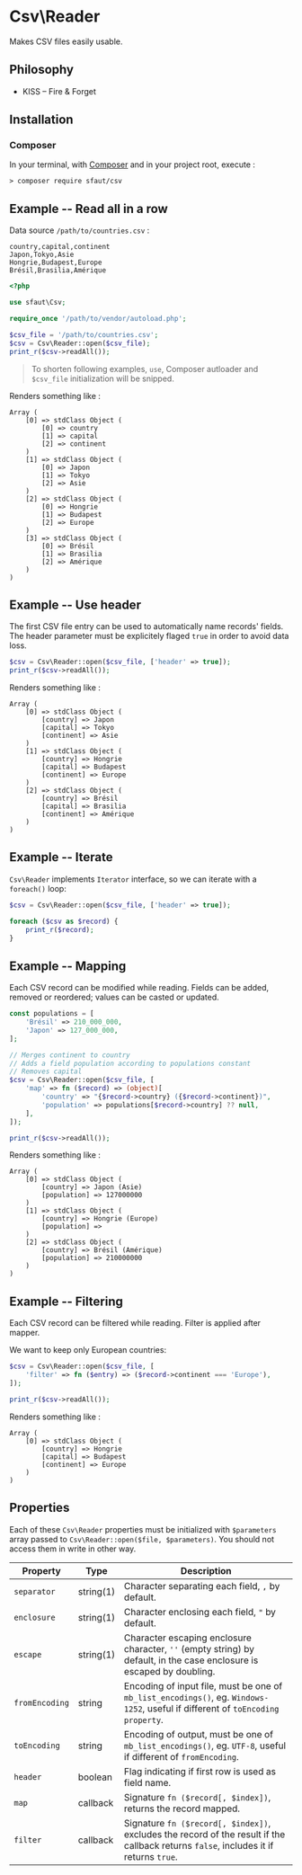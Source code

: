 # Csv\Reader

Makes CSV files easily usable.

## Philosophy

- KISS – Fire & Forget

## Installation

### Composer

In your terminal, with [Composer](https://getcomposer.org/) and in your project root, execute :

```
> composer require sfaut/csv
```

## Example -- Read all in a row

Data source `/path/to/countries.csv` :

```
country,capital,continent
Japon,Tokyo,Asie
Hongrie,Budapest,Europe
Brésil,Brasilia,Amérique
```

```php
<?php

use sfaut\Csv;

require_once '/path/to/vendor/autoload.php';

$csv_file = '/path/to/countries.csv';
$csv = Csv\Reader::open($csv_file);
print_r($csv->readAll());
```

> To shorten following examples, `use`, Composer autloader and `$csv_file` initialization will be snipped.

Renders something like :

```
Array (
    [0] => stdClass Object (
        [0] => country
        [1] => capital
        [2] => continent
    )
    [1] => stdClass Object (
        [0] => Japon
        [1] => Tokyo
        [2] => Asie
    )
    [2] => stdClass Object (
        [0] => Hongrie
        [1] => Budapest
        [2] => Europe
    )
    [3] => stdClass Object (
        [0] => Brésil
        [1] => Brasilia
        [2] => Amérique
    )
)
```

## Example -- Use header

The first CSV file entry can be used to automatically name records' fields.
The header parameter must be explicitely flaged `true` in order to avoid data loss.

```php
$csv = Csv\Reader::open($csv_file, ['header' => true]);
print_r($csv->readAll());
```

Renders something like :

```
Array (
    [0] => stdClass Object (
        [country] => Japon
        [capital] => Tokyo
        [continent] => Asie
    )
    [1] => stdClass Object (
        [country] => Hongrie
        [capital] => Budapest
        [continent] => Europe
    )
    [2] => stdClass Object (
        [country] => Brésil
        [capital] => Brasilia
        [continent] => Amérique
    )
)
```

## Example -- Iterate

`Csv\Reader` implements `Iterator` interface, so we can iterate with a `foreach()` loop:

```php
$csv = Csv\Reader::open($csv_file, ['header' => true]);

foreach ($csv as $record) {
    print_r($record);
}
```

## Example -- Mapping

Each CSV record can be modified while reading. Fields can be added, removed or reordered; values can be casted or updated.

```php
const populations = [
    'Brésil' => 210_000_000,
    'Japon' => 127_000_000,
];

// Merges continent to country
// Adds a field population according to populations constant
// Removes capital
$csv = Csv\Reader::open($csv_file, [
    'map' => fn ($record) => (object)[
        'country' => "{$record->country} ({$record->continent})",
        'population' => populations[$record->country] ?? null,
    ],
]);

print_r($csv->readAll());
```

Renders something like :

```
Array (
    [0] => stdClass Object (
        [country] => Japon (Asie)
        [population] => 127000000
    )
    [1] => stdClass Object (
        [country] => Hongrie (Europe)
        [population] =>
    )
    [2] => stdClass Object (
        [country] => Brésil (Amérique)
        [population] => 210000000
    )
)
```

## Example -- Filtering

Each CSV record can be filtered while reading. Filter is applied after mapper.

We want to keep only European countries:

```php
$csv = Csv\Reader::open($csv_file, [
    'filter' => fn ($entry) => ($record->continent === 'Europe'),
]);

print_r($csv->readAll());
```

Renders something like :

```
Array (
    [0] => stdClass Object (
        [country] => Hongrie
        [capital] => Budapest
        [continent] => Europe
    )
)
```

## Properties

Each of these `Csv\Reader` properties must be initialized with `$parameters` array passed to `Csv\Reader::open($file, $parameters)`.
You should not access them in write in other way.

|Property         |Type        |Description                                                                                                                        |
|-----------------|------------|-----------------------------------------------------------------------------------------------------------------------------------|
|`separator`      |string(1)   |Character separating each field, `,` by default.                                                                                   |
|`enclosure`      |string(1)   |Character enclosing each field, `"` by default.                                                                                    |
|`escape`         |string(1)   |Character escaping enclosure character, `''` (empty string) by default, in the case enclosure is escaped by doubling.              |
|`fromEncoding`   |string      |Encoding of input file, must be one of `mb_list_encodings()`, eg. `Windows-1252`, useful if different of `toEncoding property`.    |
|`toEncoding`     |string      |Encoding of output, must be one of `mb_list_encodings()`, eg. `UTF-8`, useful if different of `fromEncoding`.                      |
|`header`         |boolean     |Flag indicating if first row is used as field name.                                                                                |
|`map`            |callback    |Signature `fn ($record[, $index])`, returns the record mapped.                                                                       |
|`filter`         |callback    |Signature `fn ($record[, $index])`, excludes the record of the result if the callback returns `false`, includes it if returns `true`.|
